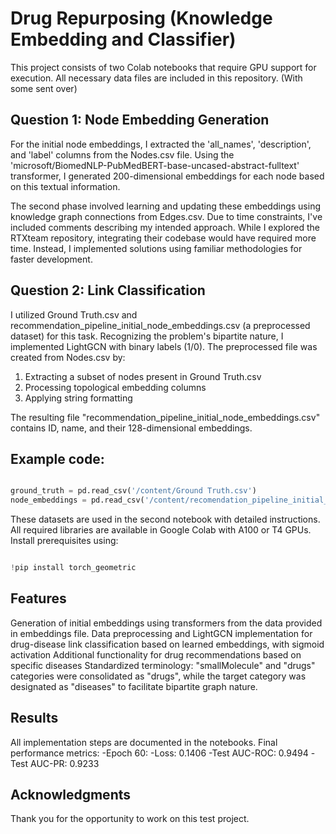 # Drug Repurposing (Knowledge Embedding and Classifier)

This project consists of two Colab notebooks that require GPU support for execution. All necessary data files are included in this repository. (With some sent over)

## Question 1: Node Embedding Generation
For the initial node embeddings, I extracted the 'all_names', 'description', and 'label' columns from the Nodes.csv file. Using the 'microsoft/BiomedNLP-PubMedBERT-base-uncased-abstract-fulltext' transformer, I generated 200-dimensional embeddings for each node based on this textual information.

The second phase involved learning and updating these embeddings using knowledge graph connections from Edges.csv. Due to time constraints, I've included comments describing my intended approach. While I explored the RTXteam repository, integrating their codebase would have required more time. Instead, I implemented solutions using familiar methodologies for faster development.

## Question 2: Link Classification
I utilized Ground Truth.csv and recommendation_pipeline_initial_node_embeddings.csv (a preprocessed dataset) for this task. Recognizing the problem's bipartite nature, I implemented LightGCN with binary labels (1/0).
The preprocessed file was created from Nodes.csv by:

1. Extracting a subset of nodes present in Ground Truth.csv
2. Processing topological embedding columns
3. Applying string formatting

The resulting file "recommendation_pipeline_initial_node_embeddings.csv" contains ID, name, and their 128-dimensional embeddings.

## Example code:
```python

ground_truth = pd.read_csv('/content/Ground Truth.csv')
node_embeddings = pd.read_csv('/content/recomendation_pipeline_initial_node_embeddings.csv')

```
These datasets are used in the second notebook with detailed instructions.
All required libraries are available in Google Colab with A100 or T4 GPUs. Install prerequisites using:

```python

!pip install torch_geometric

```
## Features

Generation of initial embeddings using transformers from the data provided in embeddings file.
Data preprocessing and LightGCN implementation for drug-disease link classification based on learned embeddings, with sigmoid activation
Additional functionality for drug recommendations based on specific diseases
Standardized terminology: "smallMolecule" and "drugs" categories were consolidated as "drugs", while the target category was designated as "diseases" to facilitate bipartite graph nature.

## Results
All implementation steps are documented in the notebooks. Final performance metrics:
-Epoch 60:
-Loss: 0.1406
-Test AUC-ROC: 0.9494
-Test AUC-PR: 0.9233



## Acknowledgments
Thank you for the opportunity to work on this test project.


